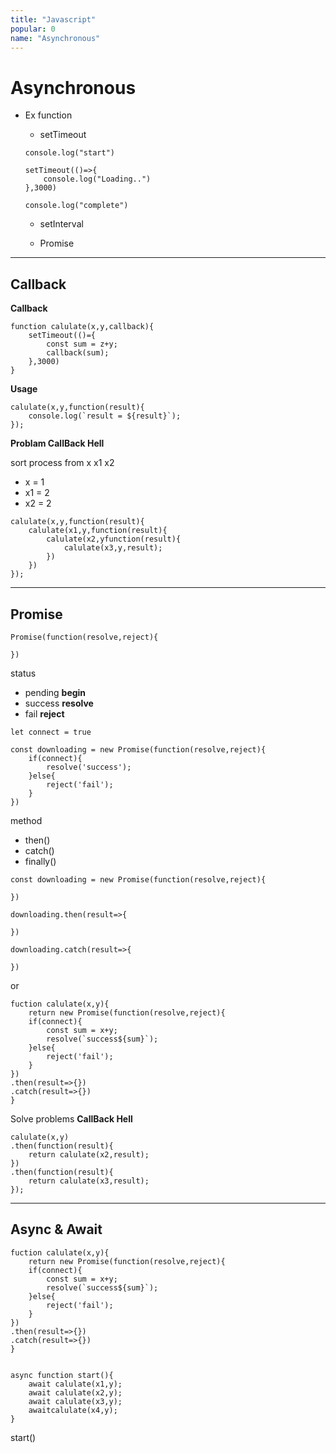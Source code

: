 ```yaml
---
title: "Javascript"
popular: 0
name: "Asynchronous"
---
```


# Asynchronous

- Ex function

  - setTimeout

  ```
  console.log("start")
  ```

  ```
  setTimeout(()=>{
      console.log("Loading..")
  },3000)
  ```

  ```
  console.log("complete")
  ```

  - setInterval

  - Promise

---

## Callback

**Callback**

```
function calulate(x,y,callback){
    setTimeout(()={
        const sum = z+y;
        callback(sum);
    },3000)
}
```

**Usage**

```
calulate(x,y,function(result){
    console.log(`result = ${result}`);
});
```

**Problam CallBack Hell**

sort process from x x1 x2

- x = 1
- x1 = 2
- x2 = 2

```
calulate(x,y,function(result){
    calulate(x1,y,function(result){
        calulate(x2,yfunction(result){
            calulate(x3,y,result);
        })
    })
});
```

---

## Promise

```
Promise(function(resolve,reject){

})
```

status

- pending **begin**
- success **resolve**
- fail **reject**

```
let connect = true
```

```
const downloading = new Promise(function(resolve,reject){
    if(connect){
        resolve('success');
    }else{
        reject('fail');
    }
})
```

method

- then()
- catch()
- finally()

```
const downloading = new Promise(function(resolve,reject){

})
```

```
downloading.then(result=>{

})
```

```
downloading.catch(result=>{

})
```

or

```
fuction calulate(x,y){
    return new Promise(function(resolve,reject){
    if(connect){
        const sum = x+y;
        resolve(`success${sum}`);
    }else{
        reject('fail');
    }
})
.then(result=>{})
.catch(result=>{})
}
```

Solve problems **CallBack Hell**

```
calulate(x,y)
.then(function(result){
    return calulate(x2,result);
})
.then(function(result){
    return calulate(x3,result);
});

```

---

## Async & Await

```
fuction calulate(x,y){
    return new Promise(function(resolve,reject){
    if(connect){
        const sum = x+y;
        resolve(`success${sum}`);
    }else{
        reject('fail');
    }
})
.then(result=>{})
.catch(result=>{})
}


```

```
async function start(){
    await calulate(x1,y);
    await calulate(x2,y);
    await calulate(x3,y);
    awaitcalulate(x4,y);
}
```

start()
